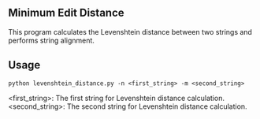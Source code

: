 ## Minimum Edit Distance

This program calculates the Levenshtein distance between two strings and performs string alignment.

## Usage

```shell
python levenshtein_distance.py -n <first_string> -m <second_string>
```

<first_string>: The first string for Levenshtein distance calculation.
<second_string>: The second string for Levenshtein distance calculation.
